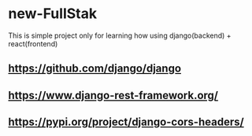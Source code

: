 # new-FullStak
This is simple project only for learning how using  django(backend) + react(frontend)


## https://github.com/django/django
## https://www.django-rest-framework.org/
## https://pypi.org/project/django-cors-headers/
